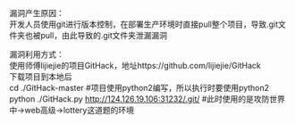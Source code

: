 漏洞产生原因：  
开发人员使用git进行版本控制，在部署生产环境时直接pull整个项目，导致.git文件夹也被pull，由此导致的.git文件夹泄漏漏洞  

漏洞利用方式：  
使用师傅lijiejie的项目GitHack，地址https://github.com/lijiejie/GitHack  
下载项目到本地后  
cd ./GitHack-master  #项目使用python2编写，所以执行时要使用python2  
python ./GitHack.py http://124.126.19.106:31232/.git/  #此时使用的是攻防世界中->web高级->lottery这道题的环境  
